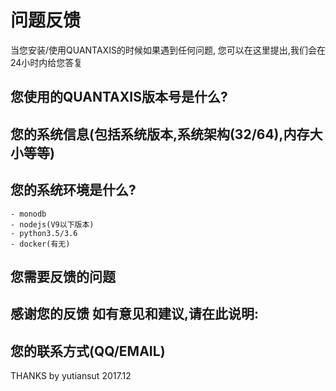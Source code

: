 # 问题反馈

当您安装/使用QUANTAXIS的时候如果遇到任何问题, 您可以在这里提出,我们会在24小时内给您答复

## 您使用的QUANTAXIS版本号是什么?


## 您的系统信息(包括系统版本,系统架构(32/64),内存大小等等)


## 您的系统环境是什么?
```
- monodb
- nodejs(V9以下版本)
- python3.5/3.6
- docker(有无)
```
## 您需要反馈的问题

## 感谢您的反馈 如有意见和建议,请在此说明:

## 您的联系方式(QQ/EMAIL)


THANKS
by yutiansut
2017.12
